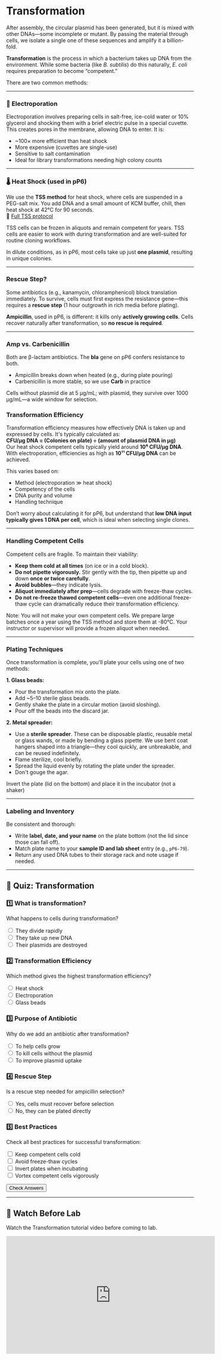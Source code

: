 # Transformation

After assembly, the circular plasmid has been generated, but it is mixed with other DNAs—some incomplete or mutant. By passing the material through cells, we isolate a single one of these sequences and amplify it a billion-fold.

**Transformation** is the process in which a bacterium takes up DNA from the environment. While some bacteria (like *B. subtilis*) do this naturally, *E. coli* requires preparation to become “competent.”

There are two common methods:

---

### 🔌 Electroporation

Electroporation involves preparing cells in salt-free, ice-cold water or 10% glycerol and shocking them with a brief electric pulse in a special cuvette. This creates pores in the membrane, allowing DNA to enter. It is:

- ~100× more efficient than heat shock
- More expensive (cuvettes are single-use)
- Sensitive to salt contamination
- Ideal for library transformations needing high colony counts

---

### 🌡️ Heat Shock (used in pP6)

We use the **TSS method** for heat shock, where cells are suspended in a PEG-salt mix. You add DNA and a small amount of KCM buffer, chill, then heat shock at 42°C for 90 seconds.  
📄 [Full TSS protocol](https://www.protocols.io/view/tss-competent-cells-and-transformation-csnqwddw.html)

TSS cells can be frozen in aliquots and remain competent for years. TSS cells are easier to work with during transformation and are well-suited for routine cloning workflows.

In dilute conditions, as in pP6, most cells take up just **one plasmid**, resulting in unique colonies.

---

### Rescue Step?

Some antibiotics (e.g., kanamycin, chloramphenicol) block translation immediately. To survive, cells must first express the resistance gene—this requires a **rescue step** (1 hour outgrowth in rich media before plating).

**Ampicillin**, used in pP6, is different: it kills only **actively growing cells**. Cells recover naturally after transformation, so **no rescue is required**.

---

### Amp vs. Carbenicillin

Both are β-lactam antibiotics. The **bla** gene on pP6 confers resistance to both.

- Ampicillin breaks down when heated (e.g., during plate pouring)
- Carbenicillin is more stable, so we use **Carb** in practice

Cells without plasmid die at 5 µg/mL; with plasmid, they survive over 1000 µg/mL—a wide window for selection.

### Transformation Efficiency

Transformation efficiency measures how effectively DNA is taken up and expressed by cells. It's typically calculated as:  
**CFU/µg DNA = (Colonies on plate) ÷ (amount of plasmid DNA in µg)**  
Our heat shock competent cells typically yield around **10⁶ CFU/µg DNA**. With electroporation, efficiencies as high as **10¹¹ CFU/µg DNA** can be achieved.  

This varies based on:

- Method (electroporation ≫ heat shock)
- Competency of the cells
- DNA purity and volume
- Handling technique

Don’t worry about calculating it for pP6, but understand that **low DNA input typically gives 1 DNA per cell**, which is ideal when selecting single clones.

---

### Handling Competent Cells

Competent cells are fragile. To maintain their viability:

- **Keep them cold at all times** (on ice or in a cold block).
- **Do not pipette vigorously.** Stir gently with the tip, then pipette up and down **once or twice carefully**.
- **Avoid bubbles**—they indicate lysis.
- **Aliquot immediately after prep**—cells degrade with freeze-thaw cycles.
- **Do not re-freeze thawed competent cells**—even one additional freeze-thaw cycle can dramatically reduce their transformation efficiency.

Note: You will not make your own competent cells. We prepare large batches once a year using the TSS method and store them at -80°C. Your instructor or supervisor will provide a frozen aliquot when needed.

---

### Plating Techniques

Once transformation is complete, you’ll plate your cells using one of two methods:

**1. Glass beads:**

- Pour the transformation mix onto the plate.
- Add ~5–10 sterile glass beads.
- Gently shake the plate in a circular motion (avoid sloshing).
- Pour off the beads into the discard jar.

**2. Metal spreader:**

- Use a **sterile spreader**. These can be disposable plastic, reusable metal or glass wands, or made by bending a glass pipette. We use bent coat hangers shaped into a triangle—they cool quickly, are unbreakable, and can be reused indefinitely.
- Flame sterilize, cool briefly.
- Spread the liquid evenly by rotating the plate under the spreader.
- Don't gouge the agar.

Invert the plate (lid on the bottom) and place it in the incubator (not a shaker)

---

### Labeling and Inventory

Be consistent and thorough:

- Write **label, date, and your name** on the plate bottom (not the lid since those can fall off).
- Match plate name to your **sample ID and lab sheet** entry (e.g., `pP6-79`).
- Return any used DNA tubes to their storage rack and note usage if needed.

----
## 🧪 Quiz: Transformation

<form id="transformation_quiz_form">
  <h3>1️⃣ What is transformation?</h3>
  <p>What happens to cells during transformation?</p>
  <label><input type="radio" name="q1" value="a"> They divide rapidly</label><br>
  <label><input type="radio" name="q1" value="b"> They take up new DNA</label><br>
  <label><input type="radio" name="q1" value="c"> Their plasmids are destroyed</label><br>
  <p id="transformation_res_q1"></p>

  <h3>2️⃣ Transformation Efficiency</h3>
  <p>Which method gives the highest transformation efficiency?</p>
  <label><input type="radio" name="q2" value="a"> Heat shock</label><br>
  <label><input type="radio" name="q2" value="b"> Electroporation</label><br>
  <label><input type="radio" name="q2" value="c"> Glass beads</label><br>
  <p id="transformation_res_q2"></p>

  <h3>3️⃣ Purpose of Antibiotic</h3>
  <p>Why do we add an antibiotic after transformation?</p>
  <label><input type="radio" name="q3" value="a"> To help cells grow</label><br>
  <label><input type="radio" name="q3" value="b"> To kill cells without the plasmid</label><br>
  <label><input type="radio" name="q3" value="c"> To improve plasmid uptake</label><br>
  <p id="transformation_res_q3"></p>

  <h3>4️⃣ Rescue Step</h3>
  <p>Is a rescue step needed for ampicillin selection?</p>
  <label><input type="radio" name="q4" value="a"> Yes, cells must recover before selection</label><br>
  <label><input type="radio" name="q4" value="b"> No, they can be plated directly</label><br>
  <p id="transformation_res_q4"></p>

  <h3>5️⃣ Best Practices</h3>
  <p>Check all best practices for successful transformation:</p>
  <label><input type="checkbox" name="q5" value="a"> Keep competent cells cold</label><br>
  <label><input type="checkbox" name="q5" value="b"> Avoid freeze-thaw cycles</label><br>
  <label><input type="checkbox" name="q5" value="c"> Invert plates when incubating</label><br>
  <label><input type="checkbox" name="q5" value="d"> Vortex competent cells vigorously</label><br>
  <p id="transformation_res_q5"></p>

  <button type="button" id="transformation_submit_btn">Check Answers</button>
</form>

<script>
  document.getElementById("transformation_submit_btn").addEventListener("click", function () {
    const answers = {
      q1: "b",
      q2: "b",
      q3: "b",
      q4: "b"
    };

    ["q1", "q2", "q3", "q4"].forEach(function (q) {
      const selected = document.querySelector(`input[name="${q}"]:checked`);
      const result = document.getElementById(`transformation_res_${q}`);
      if (selected && selected.value === answers[q]) {
        result.innerHTML = "✅ Correct!";
        if (typeof progressManager !== "undefined") {
          progressManager.addCompletion(`transformation_${q}`, "correct");
        }
      } else {
        result.innerHTML = "❌ Try again.";
      }
    });

    const checkboxes = document.querySelectorAll('input[name="q5"]:checked');
    const selectedVals = Array.from(checkboxes).map(cb => cb.value).sort().join("");
    const correctVals = ["a", "b", "c"].sort().join("");
    const result5 = document.getElementById("transformation_res_q5");
    if (selectedVals === correctVals) {
      result5.innerHTML = "✅ Correct!";
      if (typeof progressManager !== "undefined") {
        progressManager.addCompletion("transformation_q5", "correct");
      }
    } else {
      result5.innerHTML = "❌ Try again.";
    }
  });
</script>

---

## 🎥 Watch Before Lab

Watch the Transformation tutorial video before coming to lab.
<iframe width="560" height="315" src="https://www.youtube.com/embed/gKHO0HHPsXg" frameborder="0" allowfullscreen></iframe>
